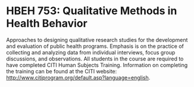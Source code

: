 # HBEH 753: Qualitative Methods in Health Behavior

Approaches to designing qualitative research studies for the development and evaluation of public health programs. Emphasis is on the practice of collecting and analyzing data from individual interviews, focus group discussions, and observations. All students in the course are required to have completed CITI Human Subjects Training. Information on completing the training can be found at the CITI website: http://www.citiprogram.org/default.asp?language=english.